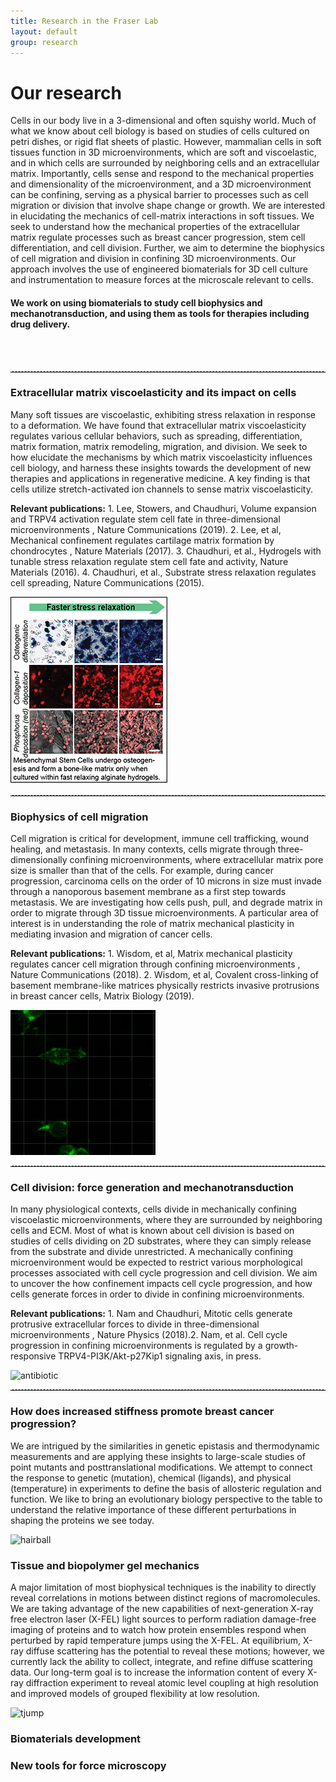 ```yaml
---
title: Research in the Fraser Lab
layout: default
group: research
---
```


<div class="row">

# Our research
Cells in our body live in a 3-dimensional and often squishy world. Much of what we know about cell biology is based on studies of cells cultured on petri dishes, or rigid flat sheets of plastic. However, mammalian cells in soft tissues function in 3D microenvironments, which are soft and viscoelastic, and in which cells are surrounded by neighboring cells and an extracellular matrix. Importantly, cells sense and respond to the mechanical properties and dimensionality of the microenvironment, and a 3D microenvironment can be confining, serving as a physical barrier to processes such as cell migration or division that involve shape change or growth. We are interested in elucidating the mechanics of cell-matrix interactions in soft tissues. We seek to understand how the mechanical properties of the extracellular matrix regulate processes such as breast cancer progression, stem cell differentiation, and cell division. Further, we aim to determine the biophysics of cell migration and division in confining 3D microenvironments. Our approach involves the use of engineered biomaterials for 3D cell culture and instrumentation to measure forces at the microscale relevant to cells.

#### We work on using biomaterials to study cell biophysics and mechanotransduction, and using them as tools for therapies including drug delivery. 
<br>
<br>

</div>
<hr style="border: none; border-top: 1px dashed #ccc; height: 1px;"/>
<div class="row">

### Extracellular matrix viscoelasticity and its impact on cells
<div class="col-md-7 order-md-1 ">

Many soft tissues are viscoelastic, exhibiting stress relaxation in response to a deformation. We have found that extracellular matrix viscoelasticity regulates various cellular behaviors, such as spreading, differentiation, matrix formation, matrix remodeling, migration, and division. We seek to how elucidate the mechanisms by which matrix viscoelasticity influences cell biology, and harness these insights towards the development of new therapies and applications in regenerative medicine. A key finding is that cells utilize stretch-activated ion channels to sense matrix viscoelasticity.

**Relevant publications:** 1. Lee, Stowers, and Chaudhuri, Volume expansion and TRPV4 activation regulate stem cell fate in three-dimensional microenvironments , Nature Communications (2019). 
2. Lee, et al, Mechanical confinement regulates cartilage matrix formation by chondrocytes , Nature Materials (2017). 3. Chaudhuri, et al., Hydrogels with tunable stress relaxation regulate stem cell fate and activity, Nature Materials (2016). 4. Chaudhuri, et al., Substrate stress relaxation regulates cell spreading, Nature Communications (2015).

</div>
<div class="col-md-5 order-md-2 align-self-center">
 <img src="/static/img/research/RD1.jpg" class="img-fluid" alt="Viscoelasticity">
</div>
</div>
<hr style="border: none; border-top: 1px dashed #ccc; height: 1px;"/>

<div class="row">

### Biophysics of cell migration
<div class="col-md-7 order-md-2">

Cell migration is critical for development, immune cell trafficking, wound healing, and metastasis. In many contexts, cells migrate through three-dimensionally confining microenvironments, where extracellular matrix pore size is smaller than that of the cells. For example, during cancer progression, carcinoma cells on the order of 10 microns in size must invade through a nanoporous basement membrane as a first step towards metastasis. We are investigating how cells push, pull, and degrade matrix in order to migrate through 3D tissue microenvironments. A particular area of interest is in understanding the role of matrix mechanical plasticity in mediating invasion and migration of cancer cells.

**Relevant publications:** 1. Wisdom, et al, Matrix mechanical plasticity regulates cancer cell migration through confining microenvironments , Nature Communications (2018).
2. Wisdom, et al, Covalent cross-linking of basement membrane-like matrices physically restricts invasive protrusions in breast cancer cells, Matrix Biology (2019).
</div>

<div class="col-md-5 order-md-1 align-self-center">
<img class="img-fluid" src="/static/img/research/RD2.gif"  alt="ptp1b"> 
</div>
</div>
<hr style="border: none; border-top: 1px dashed #ccc; height: 1px;"/>
<div class="row">

###  Cell division: force generation and mechanotransduction

<div class="col-md-7 order-md-1 ">

In many physiological contexts, cells divide in mechanically confining viscoelastic microenvironments, where they are surrounded by neighboring cells and ECM. Most of what is known about cell division is based on studies of cells dividing on 2D substrates, where they can simply release from the substrate and divide unrestricted. A mechanically confining microenvironment would be expected to restrict various morphological processes associated with cell cycle progression and cell division. We aim to uncover the how confinement impacts cell cycle progression, and how cells generate forces in order to divide in confining microenvironments.

**Relevant publications:** 1. Nam and Chaudhuri, Mitotic cells generate protrusive extracellular forces to divide in three-dimensional microenvironments , Nature Physics (2018).2. Nam, et al. Cell cycle progression in confining microenvironments is regulated by a growth-responsive TRPV4-PI3K/Akt-p27Kip1 signaling axis, in press.
</div>

<div class="col-md-5 order-md-2 align-self-center">

<img class="img-fluid" src="/static/img/pub/2019_li_pellegrino.jpg" alt="antibiotic">
</div>
</div>
<hr style="border: none; border-top: 1px dashed #ccc; height: 1px;"/>
<div class="row">

### How does increased stiffness promote breast cancer progression?

<div class="col-md-7 order-md-2">


We are intrigued by the similarities in genetic epistasis and thermodynamic measurements and are applying these insights to large-scale studies of point mutants and posttranslational modifications. We attempt to connect the response to genetic (mutation), chemical (ligands), and physical (temperature) in experiments to define the basis of allosteric regulation and function. We like to bring an evolutionary biology perspective to the table to understand the relative importance of these different perturbations in shaping the proteins we see today.
</div>

<div class="col-md-5 order-md-1 align-self-center">
<img class="img-fluid" src="/static/img/pub/2020_gordon_jang_bouhaddou_xu_obernier_white_omeara_rezelj.png" alt="hairball">
</div>
</div>
<div class="row">

### Tissue and biopolymer gel mechanics

<div class="col-md-7 order-md-1">

A major limitation of most biophysical techniques is the inability to directly reveal correlations in motions between distinct regions of macromolecules.
We are taking advantage of the new capabilities of next-generation X-ray free electron laser (X-FEL) light sources to perform radiation damage-free imaging of proteins and to watch how protein ensembles respond when perturbed by rapid temperature jumps using the X-FEL.
At equilibrium, X-ray diffuse scattering has the potential to reveal these motions; however, we currently lack the ability to collect, integrate, and refine diffuse scattering data.
Our long-term goal is to increase the information content of every X-ray diffraction experiment to reveal atomic level coupling at high resolution and improved models of grouped flexibility at low resolution.
</div>

<div class="col-md-5 order-md-2 align-self-center ">
<img class="img-fluid" src="/static/img/pub/2019_thompson.jpg" alt="tjump">
</div>

</div>

### Biomaterials development


### New tools for force microscopy